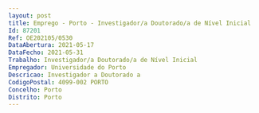 ```yaml
--- 
layout: post
title: Emprego - Porto - Investigador/a Doutorado/a de Nível Inicial
Id: 87201
Ref: OE202105/0530
DataAbertura: 2021-05-17
DataFecho: 2021-05-31
Trabalho: Investigador/a Doutorado/a de Nível Inicial
Empregador: Universidade do Porto
Descricao: Investigador a Doutorado a
CodigoPostal: 4099-002 PORTO
Concelho: Porto
Distrito: Porto
--- 
```

